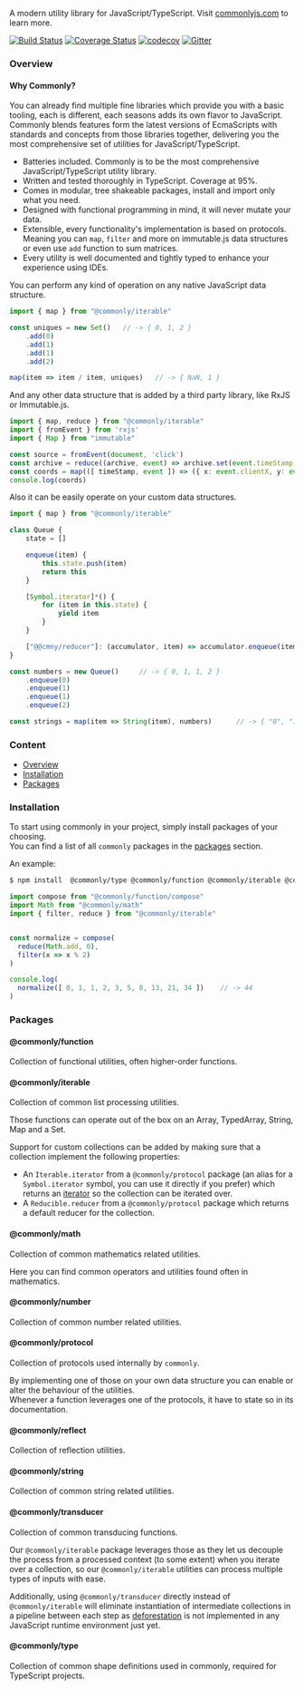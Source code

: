 A modern utility library for JavaScript/TypeScript. Visit [commonlyjs.com](https://commonlyjs.com) to learn more.  

[![Build Status](https://github.com/commonlyjs/commonly/workflows/build/badge.svg?branch=master)](https://github.com/commonlyjs/commonly/actions)
[![Coverage Status](https://coveralls.io/repos/github/commonlyjs/commonly/badge.svg?branch=master)](https://coveralls.io/github/commonlyjs/commonly?branch=master)
[![codecov](https://codecov.io/gh/commonlyjs/commonly/branch/master/graph/badge.svg)](https://codecov.io/gh/commonlyjs/commonly)
[![Gitter](https://badges.gitter.im/commonlyjs/community.svg)](https://gitter.im/commonlyjs/community?utm_source=badge&utm_medium=badge&utm_campaign=pr-badge)


### Overview

#### Why Commonly?
You can already find multiple fine libraries which provide you with a basic tooling, each is different, each seasons adds its own flavor to JavaScript.
Commonly blends features form the latest versions of EcmaScripts with standards and concepts from those libraries together, 
delivering you the most comprehensive set of utilities for JavaScript/TypeScript.  

* Batteries included. Commonly is to be the most comprehensive JavaScript/TypeScript utility library.
* Written and tested thoroughly in TypeScript. Coverage at 95%.
* Comes in modular, tree shakeable packages, install and import only what you need. 
* Designed with functional programming in mind, it will never mutate your data.
* Extensible, every functionality's implementation is based on protocols. Meaning you can `map`, `filter` and more on immutable.js data structures or even use `add` function to sum matrices.
* Every utility is well documented and tightly typed to enhance your experience using IDEs.

You can perform any kind of operation on any native JavaScript data structure.
```typescript
import { map } from "@commonly/iterable"

const uniques = new Set()   // -> { 0, 1, 2 }
    .add(0)
    .add(1)
    .add(1)
    .add(2)

map(item => item / item, uniques)   // -> { NaN, 1 }
```

And any other data structure that is added by a third party library, like RxJS or Immutable.js.
```typescript
import { map, reduce } from "@commonly/iterable"
import { fromEvent } from 'rxjs'
import { Map } from "immutable"

const source = fromEvent(document, 'click')
const archive = reduce((archive, event) => archive.set(event.timeStamp, event),  Map(), source)
const coords = map(([ timeStamp, event ]) => ({ x: event.clientX, y: event.clientY, ts: timeStamp }), archive)
console.log(coords)
```

Also it can be easily operate on your custom data structures. 
```typescript
import { map } from "@commonly/iterable"

class Queue {
    state = []

    enqueue(item) {
        this.state.push(item)
        return this
    }

    [Symbol.iterator]*() {
        for (item in this.state) {
            yield item
        }
    }

    ["@@cmny/reducer"]: (accumulator, item) => accumulator.enqueue(item)
}

const numbers = new Queue()     // -> { 0, 1, 1, 2 }
    .enqueue(0)
    .enqueue(1)
    .enqueue(1)
    .enqueue(2)

const strings = map(item => String(item), numbers)      // -> { "0", "1", "1", "2" }
```

### Content
* [Overview](#Overview)
* [Installation](#Installation)
* [Packages](#Packages)


### Installation 
To start using commonly in your project, simply install packages of your choosing.  
You can find a list of all `commonly` packages in the [packages](#Packages) section.  

An example: 
```bash
$ npm install  @commonly/type @commonly/function @commonly/iterable @commonly/math
```
```javascript
import compose from "@commonly/function/compose"
import Math from "@commonly/math"
import { filter, reduce } from "@commonly/iterable"


const normalize = compose(
  reduce(Math.add, 0), 
  filter(x => x % 2)
)

console.log(
  normalize([ 0, 1, 1, 2, 3, 5, 8, 13, 21, 34 ])    // -> 44
)
```


### Packages
#### @commonly/function
Collection of functional utilities, often higher-order functions.  

#### @commonly/iterable
Collection of common list processing utilities.  

Those functions can operate out of the box on an Array, TypedArray, String, Map and a Set.  

Support for custom collections can be added by making sure that a collection implement the following properties:
* An `Iterable.iterator` from a `@commonly/protocol` package (an alias for a `Symbol.iterator` symbol, you can use it directly if you prefer) which returns an [iterator](https://developer.mozilla.org/en-US/docs/Web/JavaScript/Reference/Iteration_protocols) so the collection can be iterated over.
* A `Reducible.reducer` from a `@commonly/protocol` package which returns a default reducer for the collection.

#### @commonly/math
Collection of common mathematics related utilities.

Here you can find common operators and utilities found often in mathematics.

#### @commonly/number
Collection of common number related utilities. 

#### @commonly/protocol
Collection of protocols used internally by `commonly`.   

By implementing one of those on your own data structure you can enable or alter the behaviour of the utilities.  
Whenever a function leverages one of the protocols, it have to state so in its documentation. 

#### @commonly/reflect
Collection of reflection utilities. 

#### @commonly/string
Collection of common string related utilities.  

#### @commonly/transducer
Collection of common transducing functions.  

Our `@commonly/iterable` package leverages those as they let us decouple the process 
from a processed context (to some extent) when you iterate over a collection, 
so our `@commonly/iterable` utilities can process multiple types of inputs with ease.  

Additionally, using `@commonly/transducer` directly instead of `@commonly/iterable` will eliminate instantiation 
of intermediate collections in a pipeline between each step 
as [deforestation](https://en.wikipedia.org/wiki/Deforestation_(computer_science)) 
is not implemented in any JavaScript runtime environment just yet.

#### @commonly/type
Collection of common shape definitions used in commonly, required for TypeScript projects.  
